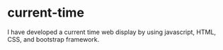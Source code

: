 # current-time
I have developed a current time web display by using javascript, HTML, CSS, and bootstrap framework.

